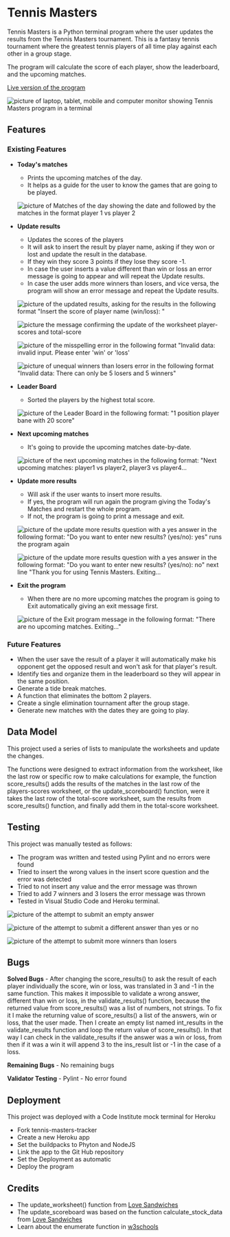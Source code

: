 # Tennis Masters

Tennis Masters is a Python terminal program where the user updates the results from the Tennis Masters tournament. This is a fantasy tennis tournament where the greatest tennis players of all time play against each other in a group stage. 

The program will calculate the score of each player, show the leaderboard, and the upcoming matches. 

[Live version of the program](https://tennis-masters-0a642a2fc445.herokuapp.com/)

![picture of laptop, tablet, mobile and computer monitor showing Tennis Masters program in a terminal](/assets/images/multiple-devices.jpg)

## Features

### Existing Features

- **Today's matches**
  - Prints the upcoming matches of the day.
  - It helps as a guide for the user to know the games that are going to be played.

  ![picture of Matches of the day showing the date and followed by the matches in the format player 1 vs player 2](/assets/images/today's-matches.jpg)

- **Update results**
  - Updates the scores of the players
  - It will ask to insert the result by player name, asking if they won or lost and update the result in the database.
  - If they win they score 3 points if they lose they score -1.
  - In case the user inserts a value different than win or loss an error message is going to appear and will repeat the Update results.
  - In case the user adds more winners than losers, and vice versa, the program will show an error message and repeat the Update results.

  ![picture of the updated results, asking for the results in the following format "Insert the score of player name (win/loss): "](/assets/images/update-scores.jpg)

  ![picture the message confirming the update of the worksheet player-scores and total-score](/assets/images/update-scores-confirmation-message.jpg)

  ![picture of the misspelling error in the following format "Invalid data: invalid input. Please enter 'win' or 'loss'](/assets/images/miss-spelling-error.jpg)

  ![picture of unequal winners than losers error in the following format "Invalid data: There can only be 5 losers and 5 winners"](/assets/images/error-message-more-than-5-win-or-loss.jpg)

- **Leader Board**
  - Sorted the players by the highest total score.

  ![picture of the Leader Board in the following format: "1 position player bane with 20 score"](/assets/images/leader-board.jpg)

- **Next upcoming matches**
  - It's going to provide the upcoming matches date-by-date.

  ![picture of the next upcoming matches in the following format: "Next upcoming matches:  player1 vs player2, player3 vs player4...](/assets/images/next-upcoming-matches.jpg)

- **Update more results**
  - Will ask if the user wants to insert more results.
  - If yes, the program will run again the program giving the Today's Matches and restart the whole program.
  - If not, the program is going to print a message and exit.

  ![picture of the update more results question with a yes answer in the following format: "Do you want to enter new results? (yes/no): yes" runs the program again](/assets/images/update-more-results-yes.jpg)

  ![picture of the update more results question with a yes answer in the following format: "Do you want to enter new results? (yes/no): no" next line "Thank you for using Tennis Masters. Exiting...](/assets/images/update-more-results-no.jpg)

- **Exit the program**
  - When there are no more upcoming matches the program is going to Exit automatically giving an exit message first.

  ![picture of the Exit program message in the following format: "There are no upcoming matches. Exiting..."](/assets/images/exit.jpg)

### Future Features

  - When the user save the result of a player it will automatically make his opponent get the opposed result and won't ask for that player's result.
  - Identify ties and organize them in the leaderboard so they will appear in the same position.
  - Generate a tide break matches.
  - A function that eliminates the bottom 2 players.
  - Create a single elimination tournament after the group stage.
  - Generate new matches with the dates they are going to play.

## Data Model

This project used a series of lists to manipulate the worksheets and update the changes.

The functions were designed to extract information from the worksheet, like the last row or specific row to make calculations for example, the function score_results() adds the results of the matches in the last row of the players-scores worksheet, or the update_scoreboard() function, were it takes the last row of the total-score worksheet, sum the results from score_results() function, and finally add them in the total-score worksheet.

## Testing

This project was manually tested as follows:

  - The program was written and tested using Pylint and no errors were found
  - Tried to insert the wrong values in the insert score question and the error was detected
  - Tried to not insert any value and the error message was thrown
  - Tried to add 7 winners and 3 losers the error message was thrown
  - Tested in Visual Studio Code and Heroku terminal.

  ![picture of the attempt to submit an empty answer](/assets/images/empty-answer-attempt.jpg)

  ![picture of the attempt to submit a different answer than yes or no](/assets/images/different-answer-attempt.jpg)

  ![picture of the attempt to submit more winners than losers](/assets/images/more-winners-than-lossers.jpg)


## Bugs
  **Solved Bugs**
    - After changing the score_results() to ask the result of each player individually the score, win or loss, was translated in 3 and -1 in the same function. This makes it impossible to validate a wrong answer, different than win or loss, in the validate_results() function, because the returned value from score_results() was a list of numbers, not strings. To fix it I make the returning value of score_results() a list of the answers, win or loss, that the user made. Then I create an empty list named int_results in the validate_results function and loop the return value of score_results(). In that way I can check in the validate_results if the answer was a win or loss, from then if it was a win it will append 3 to the ins_result list or -1 in the case of a loss. 

  **Remaining Bugs**
    - No remaining bugs

  **Validator Testing**
    - Pylint
      - No error found

## Deployment
  This project was deployed with a Code Institute mock terminal for Heroku
   - Fork tennis-masters-tracker 
   - Create a new Heroku app
   - Set the buildpacks to Phyton and NodeJS 
   - Link the app to the Git Hub repository 
   - Set the Deployment as automatic
   - Deploy the program

## Credits
  - The update_worksheet() function from [Love Sandwiches](https://love-sssandwich-688e34694d3c.herokuapp.com/)
  - The update_scoreboard was based on the function calculate_stock_data from [Love Sandwiches](https://love-sssandwich-688e34694d3c.herokuapp.com/)
  - Learn about the enumerate function in [w3schools](https://www.w3schools.com/python/ref_func_enumerate.asp)
